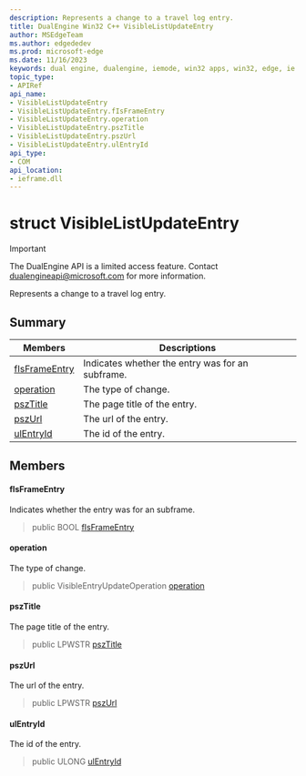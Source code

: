 ```yaml
---
description: Represents a change to a travel log entry.
title: DualEngine Win32 C++ VisibleListUpdateEntry
author: MSEdgeTeam
ms.author: edgededev
ms.prod: microsoft-edge
ms.date: 11/16/2023
keywords: dual engine, dualengine, iemode, win32 apps, win32, edge, ie mode, edge html, VisibleListUpdateEntry
topic_type: 
- APIRef
api_name:
- VisibleListUpdateEntry
- VisibleListUpdateEntry.fIsFrameEntry
- VisibleListUpdateEntry.operation
- VisibleListUpdateEntry.pszTitle
- VisibleListUpdateEntry.pszUrl
- VisibleListUpdateEntry.ulEntryId
api_type:
- COM
api_location:
- ieframe.dll
---
```


# struct VisibleListUpdateEntry

> [!IMPORTANT]
> The DualEngine API is a limited access feature. Contact dualengineapi@microsoft.com for more information.

Represents a change to a travel log entry.

## Summary

 Members                        | Descriptions
--------------------------------|---------------------------------------------
[fIsFrameEntry](#fisframeentry) | Indicates whether the entry was for an subframe.
[operation](#operation) | The type of change.
[pszTitle](#psztitle) | The page title of the entry.
[pszUrl](#pszurl) | The url of the entry.
[ulEntryId](#ulentryid) | The id of the entry.

## Members

#### fIsFrameEntry

Indicates whether the entry was for an subframe.

> public BOOL [fIsFrameEntry](#fisframeentry)

#### operation

The type of change.

> public VisibleEntryUpdateOperation [operation](#operation)

#### pszTitle

The page title of the entry.

> public LPWSTR [pszTitle](#psztitle)

#### pszUrl

The url of the entry.

> public LPWSTR [pszUrl](#pszurl)

#### ulEntryId

The id of the entry.

> public ULONG [ulEntryId](#ulentryid)

